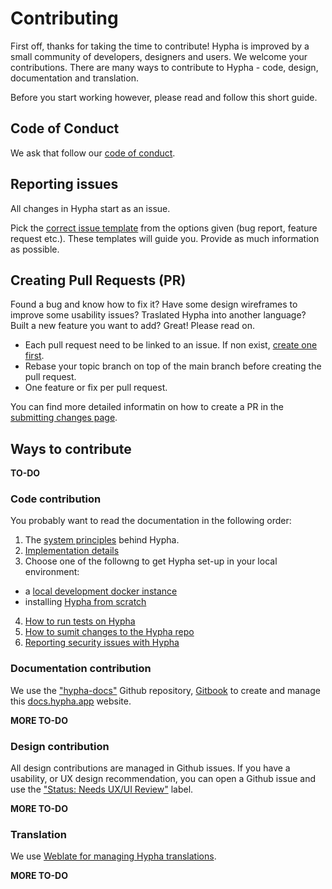 # Contributing

First off, thanks for taking the time to contribute! Hypha is improved by a small community of developers, designers and users. We welcome your contributions. There are many ways to contribute to Hypha - code, design, documentation and translation.

Before you start working however, please read and follow this short guide.

## Code of Conduct

We ask that follow our [code of conduct](https://docs.hypha.app/contributing/codeofconduct).

## Reporting issues

All changes in Hypha start as an issue.

Pick the [correct issue template](https://github.com/HyphaApp/hypha/issues/new/choose) from the options given (bug report, feature request etc.). These templates will guide you. Provide as much information as possible. 

## Creating Pull Requests (PR)

Found a bug and know how to fix it? Have some design wireframes to improve some usability issues? Traslated Hypha into another language? Built a new feature you want to add? Great! Please read on.

- Each pull request need to be linked to an issue. If non exist, [create one first](https://github.com/HyphaApp/hypha/issues/new/choose).
- Rebase your topic branch on top of the main branch before creating the pull request.
- One feature or fix per pull request.

You can find more detailed informatin on how to create a PR in the [submitting changes page](https://docs.hypha.app/contributing/submittingchanges).

## Ways to contribute

**TO-DO**

### Code contribution

You probably want to read the documentation in the following order: 

1. The [system principles](https://docs.hypha.app/contributing/systemprinciples) behind Hypha.
2. [Implementation details](https://docs.hypha.app/contributing/implementationdetails)
3. Choose one of the followng to get Hypha set-up in your local environment:
  * a [local development docker instance](https://docs.hypha.app/contributing/localdeveldocker)
  * installing [Hypha from scratch](https://docs.hypha.app/contributing/localdevelscratch)
4. [How to run tests on Hypha](https://docs.hypha.app/contributing/testing) 
5. [How to sumit changes to the Hypha repo](https://docs.hypha.app/contributing/submittingchanges)
6. [Reporting security issues with Hypha](https://docs.hypha.app/contributing/contributing/security)

### Documentation contribution

We use the ["hypha-docs"](https://github.com/HyphaApp/hypha-docs/) Github repository, [Gitbook](http://gitbook.com/) to create and manage this [docs.hypha.app](docs.hypha.app) website.

**MORE TO-DO**

### Design contribution

All design contributions are managed in Github issues. If you have a usability, or UX design recommendation, you can open a Github issue and use the ["Status: Needs UX/UI Review"](https://github.com/HyphaApp/hypha/labels/Status%3A%20Needs%20UI%2FUX%20review) label. 

**MORE TO-DO**

### Translation

We use [Weblate for managing Hypha translations](https://hosted.weblate.org/projects/hypha/).

**MORE TO-DO**
